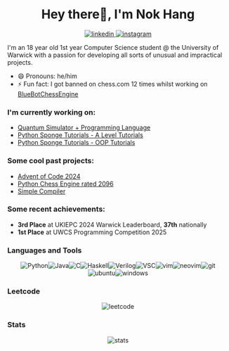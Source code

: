 <h1 align="center">Hey there👋, I'm Nok Hang</h1>

<p align="center">
 <a href="https://www.linkedin.com/in/nok-hang-lo-2695a6282/">
  <img alt="linkedin" src="https://custom-icon-badges.demolab.com/badge/LinkedIn-0A66C2?style=for-the-badge&logo=linkedin-white&logoColor=fff" />
 </a>
 <a href="https://www.instagram.com/lo.nokhang">
  <img alt="instagram" src="https://img.shields.io/badge/Instagram-%23E4405F.svg?style=for-the-badge&logo=Instagram&logoColor=white" />
 </a>
</p>

I'm an 18 year old 1st year Computer Science student @ the University of Warwick with a passion for developing all sorts of unusual and impractical projects.
- 😄 Pronouns: he/him </br>
- ⚡ Fun fact: I got banned on chess.com 12 times whilst working on [BlueBotChessEngine](https://github.com/BlueTot/BlueBotChessEngine)

### I'm currently working on:
- [Quantum Simulator + Programming Language](https://github.com/BlueTot/quantum-python)
- [Python Sponge Tutorials - A Level Tutorials](https://github.com/bakerpdgit/tutorial2)
- [Python Sponge Tutorials - OOP Tutorials](https://github.com/bakerpdgit/tutorial3)

### Some cool past projects:
- [Advent of Code 2024](https://github.com/BlueTot/aoc-2024)
- [Python Chess Engine rated 2096](https://github.com/BlueTot/bluebot-chess-engine)
- [Simple Compiler](https://github.com/BlueTot/python-compiler)

### Some recent achievements:
- **3rd Place** at UKIEPC 2024 Warwick Leaderboard, **37th** nationally
- **1st Place** at UWCS Programming Competition 2025

### Languages and Tools
<p style="display:flex; justify-content: center; flex-wrap: wrap;"><span> </span>
  <img alt="Python" src="https://img.shields.io/badge/Python-3776AB?style=for-the-badge&logo=python&logoColor=fff" />
  <img alt="Java" src="https://img.shields.io/badge/Java-%23ED8B00.svg?style=for-the-badge&logo=openjdk&logoColor=white" />
  <img alt="C" src="https://img.shields.io/badge/C-00599C?style=for-the-badge&logo=c&logoColor=white" />
  <img alt="Haskell" src="https://img.shields.io/badge/Haskell-5e5086?style=for-the-badge&logo=haskell&logoColor=white" />
  <img alt="Verilog" src="https://img.shields.io/badge/Verilog-007ACC?style=for-the-badge&logo=verilog&logoColor=white" />
  <img alt="VSC" src="https://custom-icon-badges.demolab.com/badge/Visual%20Studio%20Code-0078d7.svg?style=for-the-badge&logo=vsc&logoColor=white" />
  <img alt="vim" src="https://img.shields.io/badge/Vim-%2311AB00.svg?style=for-the-badge&logo=vim&logoColor=white" />
  <img alt="neovim" src="https://img.shields.io/badge/Neovim-57A143?style=for-the-badge&logo=neovim&logoColor=fff" />
  <img alt="git" src="https://img.shields.io/badge/Git-F05032?style=for-the-badge&logo=git&logoColor=fff" />
  <img alt="ubuntu" src="https://img.shields.io/badge/Ubuntu-E95420?style=for-the-badge&logo=ubuntu&logoColor=white" />
  <img alt="windows" src="https://custom-icon-badges.demolab.com/badge/Windows-0078D6?style=for-the-badge&logo=windows11&logoColor=white" />
</p>

### Leetcode
<p align="center">
  <img alt="leetcode" src="https://leetcard.jacoblin.cool/bluetotkc?theme=dark&font=Rajdhani" />
</p>

### Stats
<p align="center">
 <img alt="stats" src="https://github-readme-streak-stats.herokuapp.com/?user=BlueTot&theme=tokyonight&hide_border=false" alt="GitHub Streak Stats"/>
</p>


